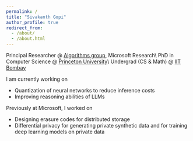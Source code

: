 ```yaml
---
permalink: /
title: "Sivakanth Gopi"
author_profile: true
redirect_from: 
  - /about/
  - /about.html
---
```


Principal Researcher @ [Algorithms group](https://www.microsoft.com/en-us/research/group/algorithms-redmond/), Microsoft Research\\
PhD in Computer Science @ [Princeton University](http://www.cs.princeton.edu/)\\
Undergrad (CS & Math) @ [IIT Bombay](http://www.iitb.ac.in/)
<!---
I am a principal researcher in the [Algorithms group](https://www.microsoft.com/en-us/research/group/algorithms-redmond/) at [Microsoft Research Redmond](https://www.microsoft.com/en-us/research/lab/microsoft-research-redmond). 
I graduated with a PhD in Theoretical Computer Science from [Princeton University](http://www.cs.princeton.edu/) in 2018. I completed my undergraduate studies at [IIT Bombay](http://www.iitb.ac.in/) with a major in computer science and a minor in mathematics.
-->

I am currently working on
- Quantization of neural networks to reduce inference costs
- Improving reasoning abilities of LLMs

Previously at Microsoft, I worked on
- Designing erasure codes for distributed storage
- Differential privacy for generating private synthetic data and for training deep learning models on private data


